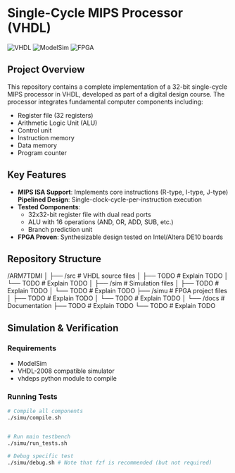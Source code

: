 # Single-Cycle MIPS Processor (VHDL)

![VHDL](https://img.shields.io/badge/VHDL-IEEE%20STD_1076-blue) 
![ModelSim](https://img.shields.io/badge/Simulator-ModelSim-orange)
![FPGA](https://img.shields.io/badge/Target-FPGA-brightgreen)

## Project Overview
This repository contains a complete implementation of a 32-bit single-cycle MIPS processor in VHDL, developed as part of a digital design course. The processor integrates fundamental computer components including:

- Register file (32 registers)
- Arithmetic Logic Unit (ALU)
- Control unit
- Instruction memory
- Data memory
- Program counter

## Key Features
- **MIPS ISA Support**: Implements core instructions (R-type, I-type, J-type) **Pipelined Design**: Single-clock-cycle-per-instruction execution
- **Tested Components**:
  - 32x32-bit register file with dual read ports
  - ALU with 16 operations (AND, OR, ADD, SUB, etc.)
  - Branch prediction unit
- **FPGA Proven**: Synthesizable design tested on Intel/Altera DE10 boards

## Repository Structure

/ARM7TDMI
│
├── /src # VHDL source files
│ ├── TODO # Explain TODO
│ └── TODO # Explain TODO
│
├── /sim # Simulation files
│ ├── TODO # Explain TODO
│ └── TODO # Explain TODO
├── /simu # FPGA project files
│ ├── TODO # Explain TODO
│ └── TODO # Explain TODO
│
└── /docs # Documentation
  ├── TODO # Explain TODO
  └── TODO # Explain TODO

## Simulation & Verification
### Requirements
- ModelSim
- VHDL-2008 compatible simulator
- vhdeps python module to compile

### Running Tests
```bash
# Compile all components
./simu/compile.sh


# Run main testbench
./simu/run_tests.sh

# Debug specific test
./simu/debug.sh # Note that fzf is recommended (but not required)

